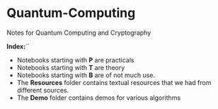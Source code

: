 # Quantum-Computing
Notes for Quantum Computing and Cryptography

**Index:**``

- Notebooks starting with **P** are practicals
- Notebooks starting with **T** are theory
- Notebooks starting with **B** are of not much use.
- The **Resources** folder contains textual resources that we had from different sources.
- The **Demo** folder contains demos for various algorithms
